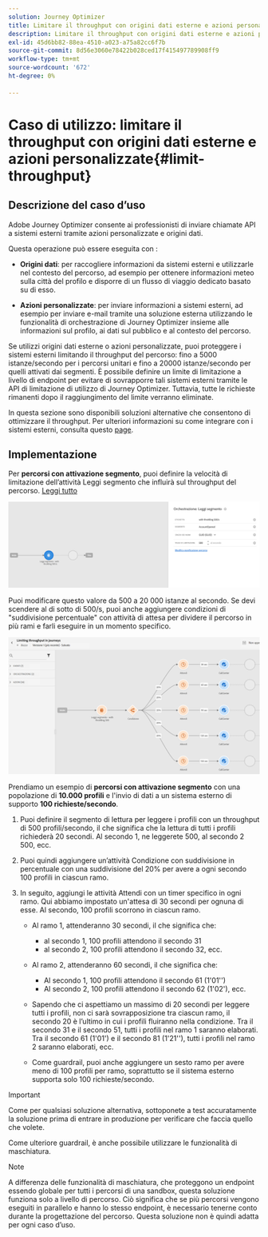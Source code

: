 ```yaml
---
solution: Journey Optimizer
title: Limitare il throughput con origini dati esterne e azioni personalizzate
description: Limitare il throughput con origini dati esterne e azioni personalizzate
exl-id: 45d6bb82-88ea-4510-a023-a75a82cc6f7b
source-git-commit: 8d56e3060e78422b028ced17f415497789908ff9
workflow-type: tm+mt
source-wordcount: '672'
ht-degree: 0%

---
```


# Caso di utilizzo: limitare il throughput con origini dati esterne e azioni personalizzate{#limit-throughput}

## Descrizione del caso d’uso

Adobe Journey Optimizer consente ai professionisti di inviare chiamate API a sistemi esterni tramite azioni personalizzate e origini dati.

Questa operazione può essere eseguita con :

* **Origini dati**: per raccogliere informazioni da sistemi esterni e utilizzarle nel contesto del percorso, ad esempio per ottenere informazioni meteo sulla città del profilo e disporre di un flusso di viaggio dedicato basato su di esso.

* **Azioni personalizzate**: per inviare informazioni a sistemi esterni, ad esempio per inviare e-mail tramite una soluzione esterna utilizzando le funzionalità di orchestrazione di Journey Optimizer insieme alle informazioni sul profilo, ai dati sul pubblico e al contesto del percorso.

Se utilizzi origini dati esterne o azioni personalizzate, puoi proteggere i sistemi esterni limitando il throughput del percorso: fino a 5000 istanze/secondo per i percorsi unitari e fino a 20000 istanze/secondo per quelli attivati dai segmenti. È possibile definire un limite di limitazione a livello di endpoint per evitare di sovrapporre tali sistemi esterni tramite le API di limitazione di utilizzo di Journey Optimizer. Tuttavia, tutte le richieste rimanenti dopo il raggiungimento del limite verranno eliminate.

In questa sezione sono disponibili soluzioni alternative che consentono di ottimizzare il throughput. Per ulteriori informazioni su come integrare con i sistemi esterni, consulta questo [page](../configuration/external-systems.md).

## Implementazione

Per **percorsi con attivazione segmento**, puoi definire la velocità di limitazione dell’attività Leggi segmento che influirà sul throughput del percorso.  [Leggi tutto](../building-journeys/read-segment.md)

![](assets/limit-throughput-1.png)

Puoi modificare questo valore da 500 a 20 000 istanze al secondo. Se devi scendere al di sotto di 500/s, puoi anche aggiungere condizioni di &quot;suddivisione percentuale&quot; con attività di attesa per dividere il percorso in più rami e farli eseguire in un momento specifico.

![](assets/limit-throughput-2.png)

Prendiamo un esempio di **percorsi con attivazione segmento** con una popolazione di **10.000 profili** e l&#39;invio di dati a un sistema esterno di supporto **100 richieste/secondo**.

1. Puoi definire il segmento di lettura per leggere i profili con un throughput di 500 profili/secondo, il che significa che la lettura di tutti i profili richiederà 20 secondi. Al secondo 1, ne leggerete 500, al secondo 2 500, ecc.

1. Puoi quindi aggiungere un’attività Condizione con suddivisione in percentuale con una suddivisione del 20% per avere a ogni secondo 100 profili in ciascun ramo.

1. In seguito, aggiungi le attività Attendi con un timer specifico in ogni ramo. Qui abbiamo impostato un&#39;attesa di 30 secondi per ognuna di esse. Al secondo, 100 profili scorrono in ciascun ramo.

   * Al ramo 1, attenderanno 30 secondi, il che significa che:
      * al secondo 1, 100 profili attendono il secondo 31
      * al secondo 2, 100 profili attendono il secondo 32, ecc.
   * Al ramo 2, attenderanno 60 secondi, il che significa che:
      * Al secondo 1, 100 profili attendono il secondo 61 (1&#39;01&#39;&#39;)
      * Al secondo 2, 100 profili attendono il secondo 62 (1&#39;02&#39;), ecc.
   * Sapendo che ci aspettiamo un massimo di 20 secondi per leggere tutti i profili, non ci sarà sovrapposizione tra ciascun ramo, il secondo 20 è l’ultimo in cui i profili fluiranno nella condizione. Tra il secondo 31 e il secondo 51, tutti i profili nel ramo 1 saranno elaborati. Tra il secondo 61 (1&#39;01&#39;) e il secondo 81 (1&#39;21&#39;&#39;), tutti i profili nel ramo 2 saranno elaborati, ecc.

   * Come guardrail, puoi anche aggiungere un sesto ramo per avere meno di 100 profili per ramo, soprattutto se il sistema esterno supporta solo 100 richieste/secondo.



>[!IMPORTANT]
>
>Come per qualsiasi soluzione alternativa, sottoponete a test accuratamente la soluzione prima di entrare in produzione per verificare che faccia quello che volete.

Come ulteriore guardrail, è anche possibile utilizzare le funzionalità di maschiatura.

>[!NOTE]
>
>A differenza delle funzionalità di maschiatura, che proteggono un endpoint essendo globale per tutti i percorsi di una sandbox, questa soluzione funziona solo a livello di percorso. Ciò significa che se più percorsi vengono eseguiti in parallelo e hanno lo stesso endpoint, è necessario tenerne conto durante la progettazione del percorso. Questa soluzione non è quindi adatta per ogni caso d’uso.
